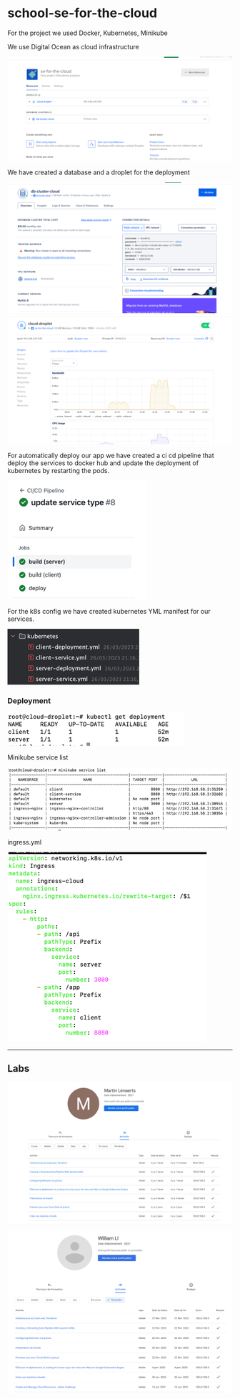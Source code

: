 # school-se-for-the-cloud

For the project we used Docker, Kubernetes, Minikube

We use Digital Ocean as cloud infrastructure

![](assets/334899497_1938923689788493_1359734916298432329_n.png)

We have created a database and a droplet for the deployment

![](assets/337745153_914677139872248_197690834359376029_n.png)
![](assets/337049301_610658290522427_6462022159836551707_n.png)

For automatically deploy our app we have created a ci cd pipeline that deploy the services to docker hub
and update the deployment of kubernetes by restarting the pods.

![](assets/cicd.png)

For the k8s config we have created kubernetes YML manifest for our services.

![](assets/k8s_manifest.png)

### Deployment

![](assets/k8s_deployment.png)

Minikube service list

![](assets/minikube.png)

ingress.yml

![](assets/ingress.png)


---

## Labs

![](assets/labs_LENAERTSMARTIN.png)

![](assets/labs_LIWILLIAM.png)